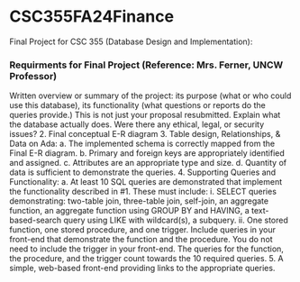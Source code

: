# CSC355FA24Finance
Final Project for CSC 355 (Database Design and Implementation):
### Requirments for Final Project (Reference: Mrs. Ferner, UNCW Professor)
Written overview or summary of the project: its purpose (what or who could use this
database), its functionality (what questions or reports do the queries provide.) This is not just
your proposal resubmitted. Explain what the database actually does. Were there any ethical,
legal, or security issues?
2. Final conceptual E-R diagram
3. Table design, Relationships, & Data on Ada:
a. The implemented schema is correctly mapped from the Final E-R diagram.
b. Primary and foreign keys are appropriately identified and assigned.
c. Attributes are an appropriate type and size.
d. Quantity of data is sufficient to demonstrate the queries.
4. Supporting Queries and Functionality:
a. At least 10 SQL queries are demonstrated that implement the functionality
described in #1. These must include:
i. SELECT queries demonstrating: two-table join, three-table join, self-join, an
aggregate function, an aggregate function using GROUP BY and HAVING, a
text-based-search query using LIKE with wildcard(s), a subquery.
ii. One stored function, one stored procedure, and one trigger. Include
queries in your front-end that demonstrate the function and the procedure.
You do not need to include the trigger in your front-end. The queries for
the function, the procedure, and the trigger count towards the 10 required
queries.
5. A simple, web-based front-end providing links to the appropriate queries.
